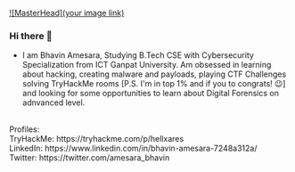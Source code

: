 [ ![MasterHead](your image link) ](https://github.com/Bhavin-Amesara)
### Hi there 👋

<!--
**Bhavin-Amesara/Bhavin-Amesara** is a ✨ _special_ ✨ repository because its `README.md` (this file) appears on your GitHub profile.

Here are some ideas to get you started:
-->

- I am Bhavin Amesara, Studying B.Tech CSE with Cybersecurity Specialization from ICT Ganpat University. Am obsessed in learning about hacking, creating malware and payloads, playing CTF Challenges solving TryHackMe rooms [P.S. I'm in top 1% and if you to congrats! :wink:] and looking for some opportunities to learn about Digital Forensics on adnvanced level. 

</br>
Profiles: </br>
TryHackMe: https://tryhackme.com/p/hellxares</br>
LinkedIn: https://www.linkedin.com/in/bhavin-amesara-7248a312a/</br>
Twitter: https://twitter.com/amesara_bhavin</br>
